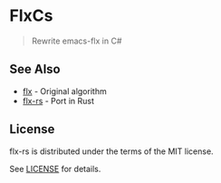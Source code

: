 # FlxCs
> Rewrite emacs-flx in C#


## See Also

- [flx](https://github.com/lewang/flx) - Original algorithm
- [flx-rs](https://github.com/jcs090218/flx-rs) - Port in Rust

## License

flx-rs is distributed under the terms of the MIT license.

See [LICENSE](./LICENSE) for details.
